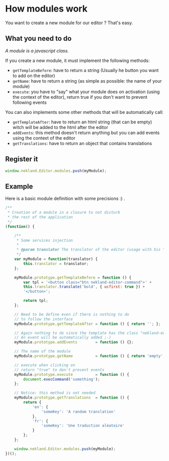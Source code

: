 How modules work
================

You want to create a new module for our editor ? That's easy.

What you need to do
-------------------

*A module is a javascript class.*


If you create a new module, it must implement the following methods:
* `getTemplateBefore`: have to return a string (Usually he button you want to add on the editor)
* `getName`: have to return a string (as simple as possible: the name of your module)
* `execute`: you have to "say" what your module does on activation (using the context of the editor), return true if you don't want to prevent following events

You can also implements some other methods that will be automatically call:
* `getTemplateAfter`: have to return an html string (that can be empty) witch will be added to the html after the editor
* `addEvents`: this method doesn't return anything but you can add events using the context of the editor
* `getTranslations`: have to return an object that contains translations

Register it
-----------

```javascript
window.nekland.Editor.modules.push(myModule);
```

Example
-------

Here is a basic module definition with some precisions :) .

```javascript
/**
 * Creation of a module in a closure to not disturb
 * the rest of the application
 */
(function() {

    /**
     * Some services injection
     *
     * @param translator The translator of the editor (usage with his "translate" method)
     */
    var myModule = function(translator) {
        this.translator = translator;
    };

    myModule.prototype.getTemplateBefore = function () {
        var tpl = '<button class="btn nekland-editor-command">' +
        this.translator.translate('bold', { ucfirst: true }) +
        '</button>';

        return tpl;
    };

    // Need to be define even if there is nothing to do
    // to follow the interface
    myModule.prototype.getTemplateAfter = function () { return ''; };

    // Again nothing to do since the template has the class "nekland-editor-command"
    // An event will be automatically added ;-)
    myModule.prototype.addEvents        = function () {};

    // The name of the module
    myModule.prototype.getName          = function () { return 'empty'; };

    // execute when clicking on
    // return "true" to don't prevent events
    myModule.prototype.execute          = function () {
        document.execCommand('something');
    };

    // Notice: this method is not needed
    myModule.prototype.getTranslations  = function () {
        return {
            'en': {
                'someKey': 'A random translation'
            },
            'fr': {
                'someKey': 'Une traduction aléatoire'
            }
        };
    };

    window.nekland.Editor.modules.push(myModule);
})();
```